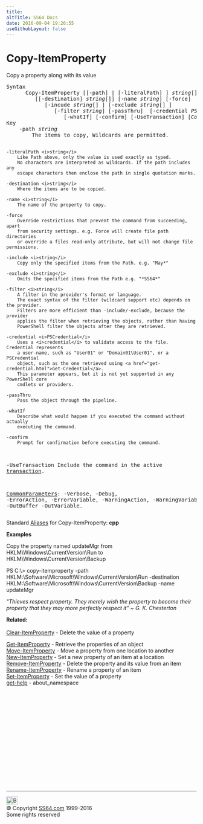 ```yaml
---
title:
altTitle: SS64 Docs
date: 2016-09-04 19:26:55
useGithubLayout: false
---
```

<!-- #BeginLibraryItem "/Library/head_ps.lbi" --><!-- #EndLibraryItem --><h1>Copy-ItemProperty</h1> 
<p>Copy a property along with its value</p>
<pre>Syntax
      Copy-ItemProperty [[-path] | [-literalPath] ] <i>string</i>[]
         [[-destination] <i>string</i>[]] [-name <i>string</i>] [-force]
            [-incude <i>string</i>[] ] [-exclude <i>string</i>[] ]
               [-filter <i>string</i>] [-passThru]  [-credential <i>PSCredential</i>]
                  [-whatIf] [-confirm] [-UseTransaction] [<i>CommonParameters</i>]
Key
    -path <i>string</i>
        The items to copy, Wildcards are permitted.

    -literalPath <i>string</i>
        Like Path above, only the value is used exactly as typed.
        No characters are interpreted as wildcards. If the path includes any
        escape characters then enclose the path in single quotation marks.

    -destination <i>string</i>
        Where the items are to be copied.

    -name <i>string</i> 
        The name of the property to copy.

    -force
        Override restrictions that prevent the command from succeeding, apart
        from security settings. e.g. Force will create file path directories 
        or override a files read-only attribute, but will not change file permissions.

    -include <i>string</i>
        Copy only the specified items from the Path. e.g. "May*"

    -exclude <i>string</i>
        Omits the specified items from the Path e.g. "*SS64*"

    -filter <i>string</i>
        A filter in the provider's format or language. 
        The exact syntax of the filter (wildcard support etc) depends on the provider.
        Filters are more efficient than -include/-exclude, because the provider
        applies the filter when retrieving the objects, rather than having 
        PowerShell filter the objects after they are retrieved.

    -credential <i>PSCredential</i>
        Uses a <i>credential</i> to validate access to the file. Credential represents
        a user-name, such as "User01" or "Domain01\User01", or a PSCredential
        object, such as the one retrieved using <a href="get-credential.html">Get-Credential</a>.
        This parameter appears, but it is not yet supported in any PowerShell core 
        cmdlets or providers.

    -passThru 
        Pass the object through the pipeline.

    -whatIf
        Describe what would happen if you executed the command without actually
        executing the command.

    -confirm
        Prompt for confirmation before executing the command.

   -UseTransaction
       Include the command in the active <a href="syntax-transactions.html">transaction</a>.

   <a href="common.html">CommonParameters</a>:
       -Verbose, -Debug, -ErrorAction, -ErrorVariable, -WarningAction, -WarningVariable,
       -OutBuffer -OutVariable.</pre>
<p>
  Standard <a href="get-alias.html">Aliases</a> for Copy-ItemProperty: <span class="code"> <b>cpp</b></span></p>
<p><b>Examples</b></p>
<p>Copy the property named updateMgr from HKLM\Windows\CurrentVersion\Run to HKLM\Windows\CurrentVersion\Backup</p>
<p><span class="code">PS C:\&gt; copy-itemproperty -path HKLM:\Software\Microsoft\Windows\CurrentVersion\Run -destination HKLM:\Software\Microsoft\Windows\CurrentVersion\Backup -name updateMgr</span></p>
<p class="quote"><i>"Thieves respect property. They merely wish the property to become their property that they may more perfectly respect it" ~ G. K. Chesterton</i></p>
<p><b>Related:</b><br>
  <br>
<a href="clear-itemproperty.html">Clear-ItemProperty</a> - Delete the value of a property<br>

<a href="get-itemproperty.html">Get-ItemProperty</a> - Retrieve the properties of an object<br>
<a href="move-itemproperty.html">Move-ItemProperty</a> - Move a property from one location to another<br>
<a href="new-itemproperty.html">New-ItemProperty</a> - Set a new property of an item at a location<br>
<a href="remove-itemproperty.html">Remove-ItemProperty</a> - Delete the property and its value from an item<br>
<a href="rename-itemproperty.html">Rename-ItemProperty</a> - Rename a property of an item<br>
<a href="set-itemproperty.html">Set-ItemProperty</a> - Set the value of a property<br>
<a href="get-help.html">get-help</a> - about_namespace</p><!-- #BeginLibraryItem "/Library/foot_ps.lbi" --><p>
<!-- PowerShell300 -->
<ins class="adsbygoogle" style="display:inline-block;width:300px;height:250px" data-ad-client="ca-pub-6140977852749469" data-ad-slot="6253539900"></ins>
<script>
(adsbygoogle = window.adsbygoogle || []).push({});
</script></p>
<hr>
<div id="bl" class="footer"><a href="copy-itemproperty.html#"><img src="../images/top.png" width="30" height="22" alt="Back to the Top"></a></div>
<div id="br" class="footer, tagline">© Copyright <a href="http://ss64.com/">SS64.com</a> 1999-2016<br>
Some rights reserved</div><!-- #EndLibraryItem -->

